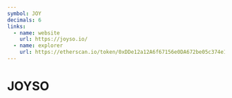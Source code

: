 ```yaml
---
symbol: JOY
decimals: 6
links:
  - name: website
    url: https://joyso.io/
  - name: explorer
    url: https://etherscan.io/token/0xDDe12a12A6f67156e0DA672be05c374e1B0a3e57
---
```


# JOYSO
